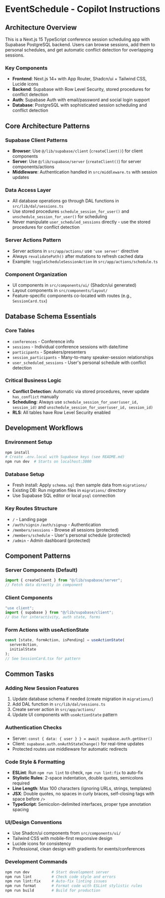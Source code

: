 # EventSchedule - Copilot Instructions

## Architecture Overview

This is a Next.js 15 TypeScript conference session scheduling app with Supabase PostgreSQL backend. Users can browse sessions, add them to personal schedules, and get automatic conflict detection for overlapping sessions.

### Key Components

- **Frontend**: Next.js 14+ with App Router, Shadcn/ui + Tailwind CSS, Lucide icons
- **Backend**: Supabase with Row Level Security, stored procedures for conflict detection
- **Auth**: Supabase Auth with email/password and social login support
- **Database**: PostgreSQL with sophisticated session scheduling and conflict detection

## Core Architecture Patterns

### Supabase Client Patterns

- **Browser**: Use `@/lib/supabase/client` (`createClient()`) for client components
- **Server**: Use `@/lib/supabase/server` (`createClient()`) for server components/actions
- **Middleware**: Authentication handled in `src/middleware.ts` with session updates

### Data Access Layer

- All database operations go through DAL functions in `src/lib/dal/sessions.ts`
- Use stored procedures `schedule_session_for_user()` and `unschedule_session_for_user()` for scheduling
- Never manipulate `user_scheduled_sessions` directly - use the stored procedures for conflict detection

### Server Actions Pattern

- Server actions in `src/app/actions/` use `'use server'` directive
- Always `revalidatePath()` after mutations to refresh cached data
- Example: `toggleScheduleSessionAction` in `src/app/actions/schedule.ts`

### Component Organization

- UI components in `src/components/ui/` (Shadcn/ui generated)
- Layout components in `src/components/layout/`
- Feature-specific components co-located with routes (e.g., `SessionCard.tsx`)

## Database Schema Essentials

### Core Tables

- `conferences` - Conference info
- `sessions` - Individual conference sessions with date/time
- `participants` - Speakers/presenters
- `session_participants` - Many-to-many speaker-session relationships
- `user_scheduled_sessions` - User's personal schedule with conflict detection

### Critical Business Logic

- **Conflict Detection**: Automatic via stored procedures, never update `has_conflict` manually
- **Scheduling**: Always use `schedule_session_for_user(user_id, session_id)` and `unschedule_session_for_user(user_id, session_id)`
- **RLS**: All tables have Row Level Security enabled

## Development Workflows

### Environment Setup

```bash
npm install
# Create .env.local with Supabase keys (see README.md)
npm run dev  # Starts on localhost:3000
```

### Database Setup

- Fresh install: Apply `schema.sql` then sample data from `migrations/`
- Existing DB: Run migration files in `migrations/` directory
- Use Supabase SQL editor or local `psql` connection

### Key Routes Structure

- `/` - Landing page
- `/auth/signin` `/auth/signup` - Authentication
- `/members/sessions` - Browse all sessions (protected)
- `/members/schedule` - User's personal schedule (protected)
- `/admin` - Admin dashboard (protected)

## Component Patterns

### Server Components (Default)

```typescript
import { createClient } from "@/lib/supabase/server";
// Fetch data directly in component
```

### Client Components

```typescript
"use client";
import { supabase } from "@/lib/supabase/client";
// Use for interactivity, auth state, forms
```

### Form Actions with useActionState

```typescript
const [state, formAction, isPending] = useActionState(
  serverAction,
  initialState
);
// See SessionCard.tsx for pattern
```

## Common Tasks

### Adding New Session Features

1. Update database schema if needed (create migration in `migrations/`)
2. Add DAL function in `src/lib/dal/sessions.ts`
3. Create server action in `src/app/actions/`
4. Update UI components with `useActionState` pattern

### Authentication Checks

- Server: `const { data: { user } } = await supabase.auth.getUser()`
- Client: `supabase.auth.onAuthStateChange()` for real-time updates
- Protected routes use middleware for automatic redirects

### Code Style & Formatting

- **ESLint**: Run `npm run lint` to check, `npm run lint:fix` to auto-fix
- **Stylistic Rules**: 2-space indentation, double quotes, semicolons required
- **Line Length**: Max 100 characters (ignoring URLs, strings, templates)
- **JSX**: Double quotes, no spaces in curly braces, self-closing tags with space before `/>`
- **TypeScript**: Semicolon-delimited interfaces, proper type annotation spacing

### UI/Design Conventions

- Use Shadcn/ui components from `src/components/ui/`
- Tailwind CSS with mobile-first responsive design
- Lucide icons for consistency
- Professional, clean design with gradients for events/conferences

### Development Commands

```bash
npm run dev          # Start development server
npm run lint         # Check code style and errors
npm run lint:fix     # Auto-fix linting issues
npm run format       # Format code with ESLint stylistic rules
npm run build        # Build for production
```
